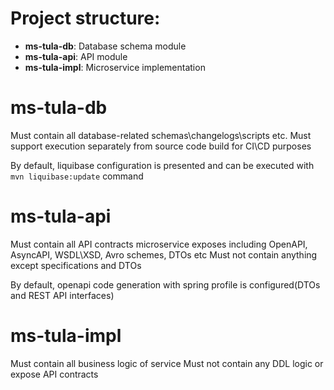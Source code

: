 # Project structure: 

 - **ms-tula-db**: Database schema module 
 - **ms-tula-api**: API module
 - **ms-tula-impl**: Microservice implementation 

# ms-tula-db

Must contain all database-related schemas\changelogs\scripts etc. 
Must support execution separately from source code build for CI\CD purposes

By default, liquibase configuration is presented and can be executed with ```mvn liquibase:update``` command

# ms-tula-api

Must contain all API contracts microservice exposes including OpenAPI, AsyncAPI, WSDL\XSD, Avro schemes, DTOs etc
Must not contain anything except specifications and DTOs

By default, openapi code generation with spring profile is configured(DTOs and REST API interfaces)

# ms-tula-impl

Must contain all business logic of service
Must not contain any DDL logic or expose API contracts
